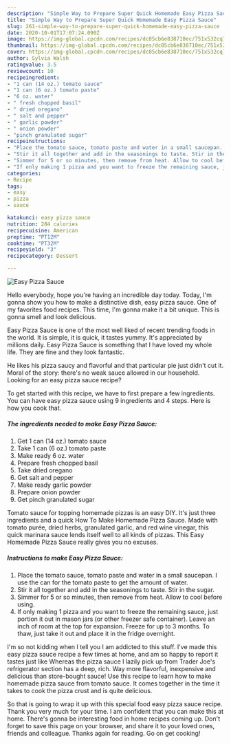 ```yaml
---
description: "Simple Way to Prepare Super Quick Homemade Easy Pizza Sauce"
title: "Simple Way to Prepare Super Quick Homemade Easy Pizza Sauce"
slug: 261-simple-way-to-prepare-super-quick-homemade-easy-pizza-sauce
date: 2020-10-01T17:07:24.090Z
image: https://img-global.cpcdn.com/recipes/dc05cb6e838710ec/751x532cq70/easy-pizza-sauce-recipe-main-photo.jpg
thumbnail: https://img-global.cpcdn.com/recipes/dc05cb6e838710ec/751x532cq70/easy-pizza-sauce-recipe-main-photo.jpg
cover: https://img-global.cpcdn.com/recipes/dc05cb6e838710ec/751x532cq70/easy-pizza-sauce-recipe-main-photo.jpg
author: Sylvia Walsh
ratingvalue: 3.5
reviewcount: 10
recipeingredient:
- "1 can (14 oz.) tomato sauce"
- "1 can (6 oz.) tomato paste"
- "6 oz. water"
- " fresh chopped basil"
- " dried oregano"
- " salt and pepper"
- " garlic powder"
- " onion powder"
- "pinch granulated sugar"
recipeinstructions:
- "Place the tomato sauce, tomato paste and water in a small saucepan. I use the can for the tomato paste to get the amount of water."
- "Stir it all together and add in the seasonings to taste. Stir in the sugar."
- "Simmer for 5 or so minutes, then remove from heat. Allow to cool before using."
- "If only making 1 pizza and you want to freeze the remaining sauce, just portion it out in mason jars (or other freezer safe container). Leave an inch of room at the top for expansion. Freeze for up to 3 months. To thaw, just take it out and place it in the fridge overnight."
categories:
- Recipe
tags:
- easy
- pizza
- sauce

katakunci: easy pizza sauce 
nutrition: 284 calories
recipecuisine: American
preptime: "PT12M"
cooktime: "PT32M"
recipeyield: "3"
recipecategory: Dessert

---
```



![Easy Pizza Sauce](https://img-global.cpcdn.com/recipes/dc05cb6e838710ec/751x532cq70/easy-pizza-sauce-recipe-main-photo.jpg)

Hello everybody, hope you're having an incredible day today. Today, I'm gonna show you how to make a distinctive dish, easy pizza sauce. One of my favorites food recipes. This time, I'm gonna make it a bit unique. This is gonna smell and look delicious.

Easy Pizza Sauce is one of the most well liked of recent trending foods in the world. It is simple, it is quick, it tastes yummy. It's appreciated by millions daily. Easy Pizza Sauce is something that I have loved my whole life. They are fine and they look fantastic.

He likes his pizza saucy and flavorful and that particular pie just didn&#39;t cut it. Moral of the story: there&#39;s no weak sauce allowed in our household. Looking for an easy pizza sauce recipe?


To get started with this recipe, we have to first prepare a few ingredients. You can have easy pizza sauce using 9 ingredients and 4 steps. Here is how you cook that.

<!--inarticleads1-->

##### The ingredients needed to make Easy Pizza Sauce:

1. Get 1 can (14 oz.) tomato sauce
1. Take 1 can (6 oz.) tomato paste
1. Make ready 6 oz. water
1. Prepare  fresh chopped basil
1. Take  dried oregano
1. Get  salt and pepper
1. Make ready  garlic powder
1. Prepare  onion powder
1. Get pinch granulated sugar


Tomato sauce for topping homemade pizzas is an easy DIY. It&#39;s just three ingredients and a quick How To Make Homemade Pizza Sauce. Made with tomato purée, dried herbs, granulated garlic, and red wine vinegar, this quick marinara sauce lends itself well to all kinds of pizzas. This Easy Homemade Pizza Sauce really gives you no excuses. 

<!--inarticleads2-->

##### Instructions to make Easy Pizza Sauce:

1. Place the tomato sauce, tomato paste and water in a small saucepan. I use the can for the tomato paste to get the amount of water.
1. Stir it all together and add in the seasonings to taste. Stir in the sugar.
1. Simmer for 5 or so minutes, then remove from heat. Allow to cool before using.
1. If only making 1 pizza and you want to freeze the remaining sauce, just portion it out in mason jars (or other freezer safe container). Leave an inch of room at the top for expansion. Freeze for up to 3 months. To thaw, just take it out and place it in the fridge overnight.


I&#39;m so not kidding when I tell you I am addicted to this stuff. I&#39;ve made this easy pizza sauce recipe a few times at home, and am so happy to report it tastes just like Whereas the pizza sauce I lazily pick up from Trader Joe&#39;s refrigerator section has a deep, rich. Way more flavorful, inexpensive and delicious than store-bought sauce! Use this recipe to learn how to make homemade pizza sauce from tomato sauce. It comes together in the time it takes to cook the pizza crust and is quite delicious. 

So that is going to wrap it up with this special food easy pizza sauce recipe. Thank you very much for your time. I am confident that you can make this at home. There's gonna be interesting food in home recipes coming up. Don't forget to save this page on your browser, and share it to your loved ones, friends and colleague. Thanks again for reading. Go on get cooking!
